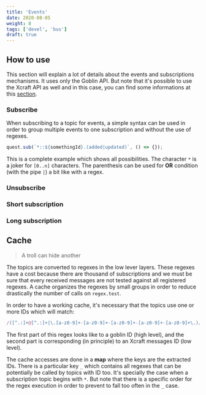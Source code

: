 ```yaml
---
title: 'Events'
date: 2020-08-05
weight: 8
tags: ['devel', 'bus']
draft: true
---
```


## How to use

This section will explain a lot of details about the events and subscriptions
mechanisms. It uses only the Goblin API. But note that it's possible to use the
Xcraft API as well and in this case, you can find some informations at this
[section](/xcraft/infrastructure/client).

### Subscribe

When subscribing to a topic for events, a simple syntax can be used in order to
group multiple events to one subscription and without the use of regexes.

```js
quest.sub(`*::${somethingId}.(added|updated)`, () => {});
```

This is a complete example which shows all possibilities. The character `*` is a
joker for `[0..n]` characters. The parenthesis can be used for **OR** condition
(with the pipe `|`) a bit like with a regex.

### Unsubscribe

### Short subscription

### Long subscription

## Cache

> A troll can hide another

The topics are converted to regexes in the low lever layers. These regexes have
a cost because there are thousand of subscriptions and we must be sure that
every received messages are not tested against all registered regexes. A cache
organizes the regexes by small groups in order to reduce drastically the number
of calls on `regex.test`.

In order to have a working cache, it's necessary that the topics use one or more
IDs which will match:

```js
/([^.:]+@[^.:]+|\.[a-z0-9]+-[a-z0-9]+-[a-z0-9]+-[a-z0-9]+-[a-z0-9]+\.)/g;
```

The first part of this regex looks like to a goblin ID (high level), and the
second part is corresponding (in principle) to an Xcraft messages ID (low
level).

The cache accesses are done in a **map** where the keys are the extracted IDs.
There is a particular key `_` which contains all regexes that can be potentially
be called by topics with ID too. It's specially the case when a subscription
topic begins with `*`. But note that there is a specific order for the regex
execution in order to prevent to fall too often in the `_` case.

